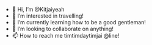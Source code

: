 - 👋 Hi, I’m @Kitjaiyeah
- 👀 I’m interested in travelling!
- 🌱 I’m currently learning how to be a good gentleman!
- 💞️ I’m looking to collaborate on anything!
- 📫 How to reach me timtimdaytimjai @line!

<!---
Kitjaiyeah/Kitjaiyeah is a ✨ special ✨ repository because its `README.md` (this file) appears on your GitHub profile.
You can click the Preview link to take a look at your changes.
--->
